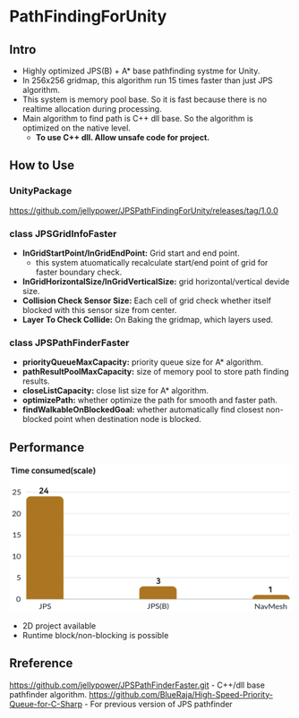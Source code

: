 # PathFindingForUnity

## Intro
* Highly optimized JPS(B) + A* base pathfinding systme for Unity.
* In 256x256 gridmap, this algorithm run 15 times faster than just JPS algorithm.
* This system is memory pool base. So it is fast because there is no realtime allocation during processing.
* Main algorithm to find path is C++ dll base. So the algorithm is optimized on the native level.
    * **To use C++ dll. Allow unsafe code for project.**

## How to Use

### UnityPackage
https://github.com/jellypower/JPSPathFindingForUnity/releases/tag/1.0.0

### class JPSGridInfoFaster
* **InGridStartPoint/InGridEndPoint:** Grid start and end point.
   * this system atuomatically recalculate start/end point of grid for faster boundary check.
* **InGridHorizontalSize/InGridVerticalSize:** grid horizontal/vertical devide size.
* **Collision Check Sensor Size:** Each cell of grid check whether itself blocked with this sensor size from center.
* **Layer To Check Collide:** On Baking the gridmap, which layers used.

### class JPSPathFinderFaster
* **priorityQueueMaxCapacity:** priority queue size for A* algorithm.
* **pathResultPoolMaxCapacity:** size of memory pool to store path finding results.
* **closeListCapacity:** close list size for A* algorithm.
* **optimizePath:** whether optimize the path for smooth and faster path.
* **findWalkableOnBlockedGoal:** whether automatically find closest non-blocked point when destination node is blocked. 

## Performance
<img src="https://github.com/jellypower/PublicImageDataBase/blob/main/Portfolio/JPSPathfinder/performance.png" alt="drawing" width="600"/>

* 2D project available
* Runtime block/non-blocking is possible

## Rreference
https://github.com/jellypower/JPSPathFinderFaster.git - C++/dll base pathfinder algorithm.
https://github.com/BlueRaja/High-Speed-Priority-Queue-for-C-Sharp - For previous version of JPS pathfinder

